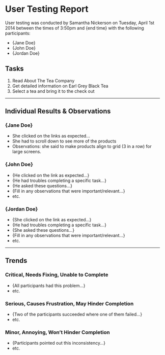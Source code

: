 # User Testing Report

User testing was conducted by Samantha Nickerson on Tuesday, April 1st 2014 between the times of 3:50pm and {end time} with the following participants:

- {Jane Doe}
- {John Doe}
- {Jordan Doe}

## Tasks

1. Read About The Tea Company
2. Get detailed information on Earl Grey Black Tea
3. Select a tea and bring it to the check out

---

## Individual Results & Observations

### {Jane Doe}

- She clicked on the links as expected…
- She had to scroll down to see more of the products
- Observations: she said to make products align to grid (3 in a row) for large screens.

### {John Doe}

- {He clicked on the link as expected…}
- {He had troubles completing a specific task…}
- {He asked these questions…}
- {Fill in any observations that were important/relevant…}
- etc.

### {Jordan Doe}

- {She clicked on the link as expected…}
- {He had troubles completing a specific task…}
- {She asked these questions…}
- {Fill in any observations that were important/relevant…}
- etc.

---

## Trends

### Critical, Needs Fixing, Unable to Complete

- {All participants had this problem…}
- etc.

### Serious, Causes Frustration, May Hinder Completion

- {Two of the participants succeeded where one of them failed…}
- etc.

### Minor, Annoying, Won’t Hinder Completion

- {Participants pointed out this inconsistency…}
- etc.